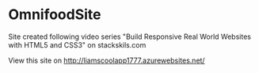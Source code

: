 # OmnifoodSite

Site created following video series "Build Responsive Real World Websites with HTML5 and CSS3" on stackskils.com

View this site on http://liamscoolapp1777.azurewebsites.net/
